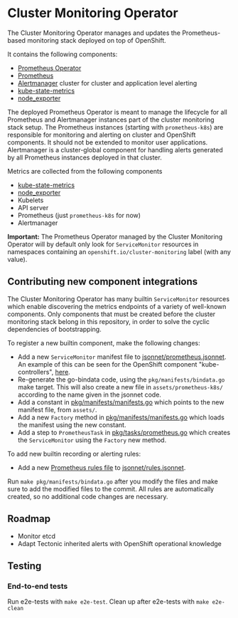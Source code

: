 # Cluster Monitoring Operator

The Cluster Monitoring Operator manages and updates the Prometheus-based monitoring stack deployed on top of OpenShift.

It contains the following components:

* [Prometheus Operator](https://github.com/coreos/prometheus-operator)
* [Prometheus](https://github.com/prometheus/prometheus)
* [Alertmanager](https://github.com/prometheus/alertmanager) cluster for cluster and application level alerting
* [kube-state-metrics](https://github.com/kubernetes/kube-state-metrics)
* [node_exporter](https://github.com/prometheus/node_exporter)

The deployed Prometheus Operator is meant to manage the lifecycle for all Prometheus and Alertmanager instances part of the cluster monitoring stack setup. The Prometheus instances (starting with `prometheus-k8s`) are responsible for monitoring and alerting on cluster and OpenShift components. It should not be extended to monitor user applications. Alertmanager is a cluster-global component for handling alerts generated by all Prometheus instances deployed in that cluster.

Metrics are collected from the following components

* [kube-state-metrics](https://github.com/kubernetes/kube-state-metrics)
* [node_exporter](https://github.com/prometheus/node_exporter)
* Kubelets
* API server
* Prometheus (just `prometheus-k8s` for now)
* Alertmanager

**Important:** The Prometheus Operator managed by the Cluster Monitoring Operator will by default only look for `ServiceMonitor` resources in namespaces containing an `openshift.io/cluster-monitoring` label (with any value).

## Contributing new component integrations

The Cluster Monitoring Operator has many builtin `ServiceMonitor` resources which enable discovering the metrics endpoints of a variety of well-known components. Only components that must be created before the cluster monitoring stack belong in this repository, in order to solve the cyclic dependencies of bootstrapping.

To register a new builtin component, make the following changes:

* Add a new `ServiceMonitor` manifest file to [jsonnet/prometheus.jsonnet](jsonnet/prometheus.jsonnet). An example of this can be seen for the OpenShift component "kube-controllers", [here](https://github.com/openshift/cluster-monitoring-operator/blob/01bfe3789117e7074e893251f2f6d31c816db8fb/jsonnet/prometheus.jsonnet#L113-L145).
* Re-generate the go-bindata code, using the `pkg/manifests/bindata.go` make target. This will also create a new file in `assets/prometheus-k8s/` according to the name given in the jsonnet code.
* Add a constant in [pkg/manifests/manifests.go](pkg/manifests/manifests.go) which points to the new manifest file, from `assets/`.
* Add a new `Factory` method in [pkg/manifests/manifests.go](pkg/manifests/manifests.go) which loads the manifest using the new constant.
* Add a step to `PrometheusTask` in [pkg/tasks/prometheus.go](pkg/tasks/prometheus.go) which creates the `ServiceMonitor` using the `Factory` new method.

To add new builtin recording or alerting rules:

* Add a new [Prometheus rules file](https://prometheus.io/docs/prometheus/latest/configuration/alerting_rules/) to [jsonnet/rules.jsonnet](jsonnet/rules.jsonnet).

Run `make pkg/manifests/bindata.go` after you modify the files and make sure to add the modified files to the commit. All rules are automatically created, so no additional code changes are necessary.

## Roadmap

* Monitor etcd
* Adapt Tectonic inherited alerts with OpenShift operational knowledge

## Testing

### End-to-end tests

Run e2e-tests with `make e2e-test`.
Clean up after e2e-tests with `make e2e-clean`
